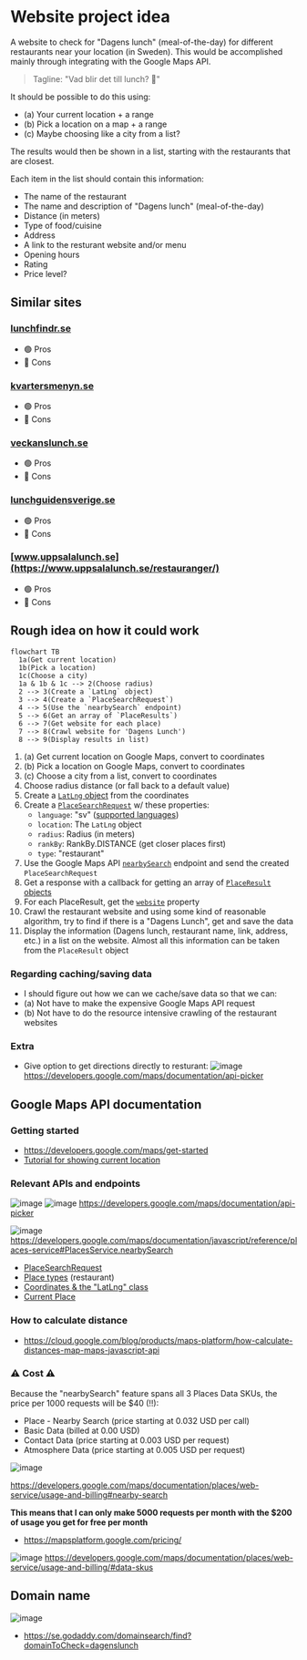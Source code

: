 # Website project idea
A website to check for "Dagens lunch" (meal-of-the-day) for different restaurants near your location (in Sweden). This would be accomplished mainly through integrating with the Google Maps API.

> Tagline: "Vad blir det till lunch? 🍔"

It should be possible to do this using:
- (a) Your current location + a range
- (b) Pick a location on a map + a range
- (c) Maybe choosing like a city from a list?

The results would then be shown in a list, starting with the restaurants that are closest. 

Each item in the list should contain this information:
- The name of the restaurant
- The name and description of "Dagens lunch" (meal-of-the-day)
- Distance (in meters)
- Type of food/cuisine
- Address
- A link to the resturant website and/or menu
- Opening hours
- Rating
- Price level?

## Similar sites
### [lunchfindr.se](https://lunchfindr.se/)
- 🟢 Pros
- 🔴 Cons

### [kvartersmenyn.se](https://www.kvartersmenyn.se/)
- 🟢 Pros
- 🔴 Cons

### [veckanslunch.se](https://veckanslunch.se/)
- 🟢 Pros
- 🔴 Cons

### [lunchguidensverige.se](https://lunchguidensverige.se/)
- 🟢 Pros
- 🔴 Cons

### [www.uppsalalunch.se](https://www.uppsalalunch.se/restauranger/)
- 🟢 Pros
- 🔴 Cons

## Rough idea on how it could work
```mermaid
flowchart TB
  1a(Get current location)
  1b(Pick a location)
  1c(Choose a city)
  1a & 1b & 1c --> 2(Choose radius)
  2 --> 3(Create a `LatLng` object)
  3 --> 4(Create a `PlaceSearchRequest`)
  4 --> 5(Use the `nearbySearch` endpoint)
  5 --> 6(Get an array of `PlaceResults`)
  6 --> 7(Get website for each place)
  7 --> 8(Crawl website for 'Dagens Lunch')
  8 --> 9(Display results in list)
```

1. (a) Get current location on Google Maps, convert to coordinates
1. (b) Pick a location on Google Maps, convert to coordinates
1. (c) Choose a city from a list, convert to coordinates
2. Choose radius distance (or fall back to a default value)
3. Create a [`LatLng` object](https://developers.google.com/maps/documentation/javascript/reference/coordinates#LatLng) from the coordinates
4. Create a [`PlaceSearchRequest`](https://developers.google.com/maps/documentation/javascript/reference/places-service#PlaceSearchRequest) w/ these properties:
    - `language`: "sv" ([supported languages](https://developers.google.com/maps/faq#languagesupport))
    - `location`: The `LatLng` object
    - `radius`: Radius (in meters)
    - `rankBy`: RankBy.DISTANCE (get closer places first)
    - `type`: "restaurant"
5. Use the Google Maps API [`nearbySearch`](https://developers.google.com/maps/documentation/javascript/reference/places-service#PlacesService.nearbySearch) endpoint and send the created `PlaceSearchRequest`
6. Get a response with a callback for getting an array of [`PlaceResult` objects](https://developers.google.com/maps/documentation/javascript/reference/places-service#PlaceResult)
7. For each PlaceResult, get the [`website`](https://developers.google.com/maps/documentation/javascript/reference/places-service#PlaceResult.website) property
8. Crawl the restaurant website and using some kind of reasonable algorithm, try to find if there is a "Dagens Lunch", get and save the data
9. Display the information (Dagens lunch, restaurant name, link, address, etc.) in a list on the website. Almost all this information can be taken from the `PlaceResult` object

### Regarding caching/saving data
- I should figure out how we can we cache/save data so that we can:
- (a) Not have to make the expensive Google Maps API request
- (b) Not have to do the resource intensive crawling of the restaurant websites
 
### Extra
- Give option to get directions directly to resturant:
![image](https://github.com/OscarBennich/website-project-idea/assets/26872957/0d64600a-5791-4c55-9166-91d3737b4881)
https://developers.google.com/maps/documentation/api-picker

## Google Maps API documentation
### Getting started
- https://developers.google.com/maps/get-started
- [Tutorial for showing current location](https://developers.google.com/maps/documentation/javascript/geolocation)

### Relevant APIs and endpoints
![image](https://github.com/OscarBennich/website-project-idea/assets/26872957/d6adaeca-25c6-4e28-81c0-10f1730be71b)
![image](https://github.com/OscarBennich/website-project-idea/assets/26872957/2e79b69a-51e1-444d-8cde-dfe76c0f5532)
https://developers.google.com/maps/documentation/api-picker

![image](https://github.com/OscarBennich/website-project-idea/assets/26872957/3ad36e20-d86a-4987-9b30-ab680439d236)
https://developers.google.com/maps/documentation/javascript/reference/places-service#PlacesService.nearbySearch

- [PlaceSearchRequest](https://developers.google.com/maps/documentation/javascript/reference/places-service#PlaceSearchRequest)
- [Place types](https://developers.google.com/maps/documentation/places/web-service/supported_types#table1) (restaurant)
- [Coordinates & the "LatLng" class](https://developers.google.com/maps/documentation/javascript/reference/coordinates#LatLng)
- [Current Place](https://developers.google.com/maps/documentation/places/android-sdk/current-place)

### How to calculate distance
- https://cloud.google.com/blog/products/maps-platform/how-calculate-distances-map-maps-javascript-api

### ⚠ Cost ⚠
Because the "nearbySearch" feature spans all 3 Places Data SKUs, the price per 1000 requests will be $40 (!!):
- Place - Nearby Search (price starting at 0.032 USD per call)
- Basic Data (billed at 0.00 USD)
- Contact Data (price starting at 0.003 USD per request)
- Atmosphere Data (price starting at 0.005 USD per request)

![image](https://github.com/OscarBennich/website-project-idea/assets/26872957/b8e98cd7-e4eb-4e39-b800-1bd538d4862f)

https://developers.google.com/maps/documentation/places/web-service/usage-and-billing#nearby-search

**This means that I can only make 5000 requests per month with the $200 of usage you get for free per month**

- https://mapsplatform.google.com/pricing/

![image](https://github.com/OscarBennich/website-project-idea/assets/26872957/9e8a2e88-fd8f-49e8-b497-e1bd17b15bc2)
https://developers.google.com/maps/documentation/places/web-service/usage-and-billing/#data-skus

## Domain name
![image](https://github.com/OscarBennich/website-project-idea/assets/26872957/48a8c7b8-0aa5-4ada-8082-c2dc8952f6b7)
- https://se.godaddy.com/domainsearch/find?domainToCheck=dagenslunch
